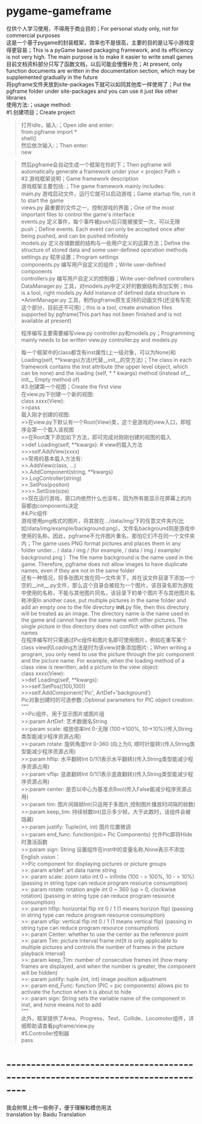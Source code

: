 # pygame-gameframe  
仅供个人学习使用，不得用于商业目的；For personal study only, not for commercial purposes  
这是一个基于pygame的封装框架，效率也不是很高，主要的目的是让写小游戏变得更容易；This is a pyGame based packaging framework, and its efficiency is not very high. The main purpose is to make it easier to write small games  
目前文档资料部分只写了函数文档，以后可能会慢慢补充；At present, only function documents are written in the documentation section, which may be supplemented gradually in the future  
将pgframe文件夹放到site-packages下就可以如同其他库一样使用了；Put the pgframe folder under site-packages and you can use it just like other libraries  
使用方法:；usage method:  
#1.创建项目；Create project  
  >打开idle，输入:；Open idle and enter:  
  >from pgframe import *  
  >shell()  
  >然后依次输入:；Then enter:  
  >new  
  ><project path>  
  
  >然后pgframe会自动生成一个框架在你的<project path>下；Then pgframe will automatically generate a framework under your < project Path >  
#2.游戏框架说明；Game framework description  
  >游戏框架主要包括:；The game framework mainly includes:  
  >main.py 游戏启动文件，运行它就可以启动游戏；Game startup file, run it to start the game  
  >views.py 最重要的文件之一，控制游戏的界面；One of the most important files to control the game's interface  
  >events.py 定义事件，每个事件被push后只能被接受一次，可以无限push；Define events. Each event can only be accepted once after being pushed, and can be pushed infinitely  
  >models.py 定义存储数据的结构与一些用户定义的运算方法；Define the structure of stored data and some user-defined operation methods  
  >settings.py 程序设置；Program settings  
  >components.py 编写用户自定义的组件；Write user-defined components  
  >controllers.py 编写用户自定义的控制器；Write user-defined controllers  
  >DataManager.py 工具，对models.py中定义好的数据结构添加实例；this is a tool, right models.py Add instance of defined data structure in  
  >*AnimManager.py 工具，制作pgframe原生支持的动画文件(还没有写完这个部分，目前还不可用)；this is a tool, create animation files supported by pgframe(This part has not been finished and is not available at present)  
  
  >程序编写主要需要编写view.py controller.py和models.py；Programming mainly needs to be written view.py controller.py and models.py  
  
  >每一个框架中的class都含有inst属性(上一级对象，可以为None)和Loading(self, **kwargs)方法(代替__init__的空方法)；The class in each framework contains the Inst attribute (the upper level object, which can be none) and the loading (self, * * kwargs) method (instead of__ init__ Empty method of)  
#3.创建第一个视图；Create the first view  
  >在view.py下创建一个新的视图:  
  >class xxxx(View):  
    >>pass  
  >载入刚才创建的视图:  
    >>在view.py下默认有一个Root(View)类，这个是游戏的view入口，即程序会第一个载入该视图  
    >>在Root类下添加如下方法，即可完成对刚刚创建的视图的载入  
    >>def Loading(self, **kwargs):  # view的载入方法  
      >>>self.AddView(xxxx)  
    >>常用的基本载入方法有:  
    >>.AddView(class, ...)  
    >>.AddComponent(string, **kwargs)  
    >>.LogController(string)  
    >>.SetPos(positon)  
    >>>>.SetSize(size)  
    >>现在运行游戏，窗口内依然什么也没有，因为所有能显示在屏幕上的内容都由components决定  
#4.Pic组件  
  >游戏使用png格式的图片，将其放在.../data/img/下的任意文件夹内(比如/data/img/example/background.png)，文件名background则是游戏中使用的名称。因此，pgframe不允许图片重名，那怕它们不在同一个文件夹内；The game uses PNG format pictures and places them in any folder under... / data / img / (for example, / data / img / example/ background.png ）The file name background is the name used in the game. Therefore, pgframe does not allow images to have duplicate names, even if they are not in the same folder  
  >还有一种情况，将多张图片放在同一文件夹下，并在该文件目录下添加一个空的__init__.py文件，那么这个目录会被视为一个图片，该目录名即为游戏中使用的名称，不能与其他图片同名，该目录下的单个图片不与其他图片名称冲突In another case, put multiple pictures in the same folder and add an empty one to the file directory __init__.py file, then this directory will be treated as an image. The directory name is the name used in the game and cannot have the same name with other pictures. The single picture in this directory does not conflict with other picture names  
  >在程序编写时只需通过Pic组件和图片名即可使用图片，例如在重写某个class view的Loading方法是时为该view对象添加图片:；When writing a program, you only need to use the picture through the pic component and the picture name. For example, when the loading method of a class view is rewritten, add a picture to the view object:  
  >class xxxx(View):  
    >>def Loading(self, **kwargs):  
      >>>self.SetPos((100,100))  
      >>>self.AddComponent('Pic', ArtDef='background')  
  >Pic对象创建时的可选参数:;Optional parameters for PIC object creation:  
  >"""  
    >>Pic组件，用于显示图片或图片组  
    >>:param ArtDef: 艺术数据名String  
    >>:param scale: 缩放倍率Int 0-无限 (100->100%, 10->10%)(传入String类型能减少程序资源占用)  
    >>:param rotate: 旋转角度Int 0-360 (向上为0, 顺时针旋转)(传入String类型能减少程序资源占用)  
    >>:param hflip: 水平翻转Int 0/1(1表示水平翻转)(传入String类型能减少程序资源占用)  
    >>:param vflip: 竖直翻转Int 0/1(1表示竖直翻转)(传入String类型能减少程序资源占用)  
    >>:param center: 是否以中心为基准点Bool(传入False能减少程序资源占用)  
    >>:param tim: 图片间隔帧Int(只适用于多图片,控制图片播放时间隔的帧数)  
    >>:param keep_tim: 持续帧数Int(显示多少帧，大于此数时，该组件会被隐藏)  
    >>:param justify: Tuple(int, int) 图片位置微调  
    >>:param end_func: function(pic= Pic Components) 允许Pic即将Hide时激活函数  
    >>:param sign: String 设置组件在inst中的变量名称,None表示不添加  
  >English vision：  
    >>Pic component for displaying pictures or picture groups  
    >>: param artdef: art data name string  
    >>: param scale: zoom ratio int 0 ~ infinite (100 - > 100%, 10 - > 10%) (passing in string type can reduce program resource consumption)  
    >>: param rotate: rotation angle int 0 ~ 360 (up = 0, clockwise rotation) (passing in string type can reduce program resource consumption)  
    >>: param hflip: horizontal flip int 0 / 1 (1 means horizon flip) (passing in string type can reduce program resource consumption)  
    >>: param vflip: vertical flip int 0 / 1 (1 means vertical flip) (passing in string type can reduce program resource consumption)  
    >>: param Center: whether to use the center as the reference point  
    >>: param Tim: picture interval frame int(It is only applicable to multiple pictures and controls the number of frames in the picture playback interval)  
    >>: param keep_Tim: number of consecutive frames int (how many frames are displayed, and when the number is greater, the component will be hidden)  
    >>: param justify: tuple (int, int) image position adjustment  
    >>: param end_Func: function (PIC = pic components) allows pic to activate the function when it is about to hide  
    >>: param sign: String sets the variable name of the component in inst, and none means not to add  
  >"""  
  >此外，框架提供了Area、Progress、Text、Collide、Locomotor组件，详细帮助请查看pgframe/view.py  
#5.Controller控制器  
  >pass  
  
  
# --------------------------------------------------------------------------------  
我会附带上传一些例子，便于理解和模仿用法  
translation by: Baidu Translation  
    
  
    
